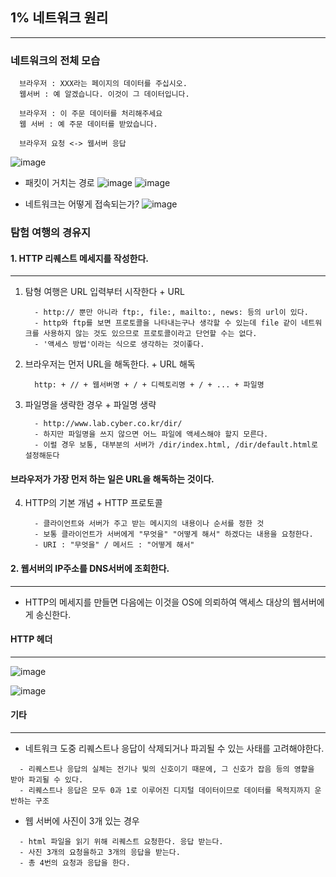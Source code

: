 ## 1% 네트워크 원리
---

### 네트워크의 전체 모습
```
  브라우저 : XXX라는 페이지의 데이터를 주십시오.
  웹서버 : 예 알겠습니다. 이것이 그 데이터입니다.
```

```
  브라우저 : 이 주문 데이터를 처리해주세요
  웹 서버 : 예 주문 데이터를 받았습니다.
```

```
  브라우저 요청 <-> 웹서버 응답
```
![image](https://user-images.githubusercontent.com/76584547/152686731-d208c072-9dd4-4a69-9810-44c66de1dcf3.png)

+ 패킷이 거치는 경로
![image](https://user-images.githubusercontent.com/76584547/152688673-b8bfaf39-6b88-4cf3-a5f8-9ed457810373.png)
![image](https://user-images.githubusercontent.com/76584547/152688690-8e13675a-eec9-4ccb-9837-9322367915bf.png)

+ 네트워크는 어떻게 접속되는가?
![image](https://user-images.githubusercontent.com/76584547/152688701-026d9cca-a7e0-4b8b-ad25-3ab2a6a48efc.png)


### 탐험 여행의 경유지

#### 1. HTTP 리퀘스트 메세지를 작성한다.
---
  1. 탐형 여행은 URL 입력부터 시작한다
    + URL
      ```
        - http:// 뿐만 아니라 ftp:, file:, mailto:, news: 등의 url이 있다.
        - http와 ftp를 보면 프로토콜을 나타내는구나 생각할 수 있는데 file 같이 네트워크를 사용하지 않는 것도 있으므로 프로토콜이라고 단언할 수는 없다. 
        - '액세스 방법'이라는 식으로 생각하는 것이좋다.
      ```
  2. 브라우저는 먼저 URL을 해독한다.
    + URL 해독
      ```
        http: + // + 웹서버명 + / + 디렉토리명 + / + ... + 파일명 
      ```
  3. 파일명을 생략한 경우
    + 파일명 생략
      ```
        - http://www.lab.cyber.co.kr/dir/
        - 하지만 파일명을 쓰지 않으면 어느 파일에 액세스해야 할지 모른다.
        - 이럴 경우 보통, 대부분의 서버가 /dir/index.html, /dir/default.html로 설정해둔다
      ```
  #### 브라우저가 가장 먼저 하는 일은 URL을 해독하는 것이다.
  
  4. HTTP의 기본 개념
    + HTTP 프로토콜 
      ```
        - 클라이언트와 서버가 주고 받는 메시지의 내용이나 순서를 정한 것
        - 보통 클라이언트가 서버에게 "무엇을" "어떻게 해서" 하겠다는 내용을 요청한다.
        - URI : "무엇을" / 메서드 : "어떻게 해서"
      ```

#### 2. 웹서버의 IP주소를 DNS서버에 조회한다.
---
  + HTTP의 메세지를 만들면 다음에는 이것을 OS에 의뢰하여 액세스 대상의 웹서버에게 송신한다.

#### HTTP 헤더
---
![image](https://user-images.githubusercontent.com/76584547/152807387-be3c427f-a032-47ca-b9a7-efae55b5fcd9.png)

![image](https://user-images.githubusercontent.com/76584547/152807423-9dbd199b-e894-4f8b-a2c2-131222b84239.png)




#### 기타 
----
+ 네트워크 도중 리퀘스트나 응답이 삭제되거나 파괴될 수 있는 사태를 고려해야한다.
```
  - 리퀘스트나 응답의 실체는 전기나 빛의 신호이기 때문에, 그 신호가 잡음 등의 영햘을 받아 파괴될 수 있다.
  - 리퀘스트나 응답은 모두 0과 1로 이루어진 디지털 데이터이므로 데이터를 목적지까지 운반하는 구조
```
+ 웹 서버에 사진이 3개 있는 경우
```
  - html 파일을 읽기 위해 리퀘스트 요청한다. 응답 받는다.
  - 사진 3개의 요청을하고 3개의 응답을 받는다.
  - 총 4번의 요청과 응답을 한다.
```
